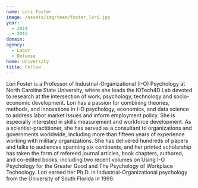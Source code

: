 ```yaml
---
name: Lori Foster
image: /assets/img/team/foster_lori.jpg
year: 
  - 2014
  - 2015
domain:
agency:
  - Labor
  - Defense
home: University
title: Fellow
---
```


Lori Foster is a Professor of Industrial-Organizational (I-O) Psychology at North Carolina State University, where she leads the IOTech4D Lab devoted to research at the intersection of work, psychology, technology and socio-economic development. Lori has a passion for combining theories, methods, and innovations in I-O psychology, economics, and data science to address labor market issues and inform employment policy. She is especially interested in skills measurement and workforce development. As a scientist-practitioner, she has served as a consultant to organizations and governments worldwide, including more than fifteen years of experience working with military organizations. She has delivered hundreds of papers and talks to audiences spanning six continents, and her printed scholarship has taken the form of refereed journal articles, book chapters, authored, and co-edited books, including two recent volumes on Using I-O Psychology for the Greater Good and The Psychology of Workplace Technology. Lori earned her Ph.D. in Industrial-Organizational psychology from the University of South Florida in 1999.
